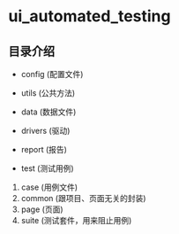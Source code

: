 # ui_automated_testing

## 目录介绍

+ config    (配置文件)

+ utils    (公共方法)

+ data    (数据文件)

+ drivers    (驱动)

+ report    (报告)

+ test    (测试用例)
 1. case (用例文件)
 2. common (跟项目、页面无关的封装)
 3. page (页面)
 4. suite (测试套件，用来阻止用例)

